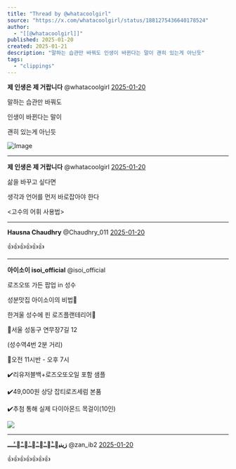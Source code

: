 ```yaml
---
title: "Thread by @whatacoolgirl"
source: "https://x.com/whatacoolgirl/status/1881275436640178524"
author:
  - "[[@whatacoolgirl]]"
published: 2025-01-20
created: 2025-01-21
description: "말하는 습관만 바꿔도 인생이 바뀐다는 말이 괜히 있는게 아닌듯"
tags:
  - "clippings"
---
```

**제 인생은 제 거랍니다** @whatacoolgirl [2025-01-20](https://x.com/whatacoolgirl/status/1881275436640178524)

말하는 습관만 바꿔도

인생이 바뀐다는 말이

괜히 있는게 아닌듯

![Image](https://pbs.twimg.com/media/Ghuh2oeaIAA5hJy?format=jpg&name=large)

---

**제 인생은 제 거랍니다** @whatacoolgirl [2025-01-20](https://x.com/whatacoolgirl/status/1881275440612135103)

삶을 바꾸고 싶다면

생각과 언어를 먼저 바로잡아야 한다

<고수의 어휘 사용법>

---

**Hausna Chaudhry** @Chaudhry\_011 [2025-01-20](https://x.com/Chaudhry_011/status/1881423776925335890)

👍👍👍👍👍👍

---

**아이소이 isoi\_official** @isoi\_official

로즈오또 가든 팝업 in 성수

성분맛집 아이소이의 비법🌹

한겨울 성수에 핀 로즈플랜테리어🫶

🩷서울 성동구 연무장7길 12

(성수역4번 2분 거리)

🩷오전 11시반 - 오후 7시

✔️리유저블백+로즈오또오일 포함 샘플

✔️49,000원 상당 잡티로즈세럼 본품

✔️추첨 통해 실제 다이아몬드 목걸이(10인)

![](https://pbs.twimg.com/media/GgmfbYVaMAIo2Y7?format=jpg&name=large)

---

**زینبـᷨـــᷧـــᷠـــͥـــᷧـــᷦـــــ** @zan\_ib2 [2025-01-20](https://x.com/zan_ib2/status/1881421489070907616)

👍👍👍👍👍👍👍